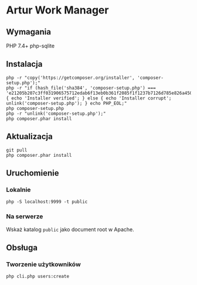 # Artur Work Manager

## Wymagania

PHP 7.4+
php-sqlite

## Instalacja

```
php -r "copy('https://getcomposer.org/installer', 'composer-setup.php');"
php -r "if (hash_file('sha384', 'composer-setup.php') === 'e21205b207c3ff031906575712edab6f13eb0b361f2085f1f1237b7126d785e826a450292b6cfd1d64d92e6563bbde02') { echo 'Installer verified'; } else { echo 'Installer corrupt'; unlink('composer-setup.php'); } echo PHP_EOL;"
php composer-setup.php
php -r "unlink('composer-setup.php');"
php composer.phar install
```

## Aktualizacja

```
git pull
php composer.phar install
```

## Uruchomienie

### Lokalnie

```
php -S localhost:9999 -t public
```


### Na serwerze

Wskaż katalog `public` jako document root w Apache.


## Obsługa

### Tworzenie użytkowników

```
php cli.php users:create
```
